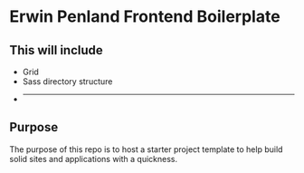 # Erwin Penland Frontend Boilerplate

## This will include
* Grid
* Sass directory structure
* ___

## Purpose
The purpose of this repo is to host a starter project template to help build solid sites and applications with a quickness.
